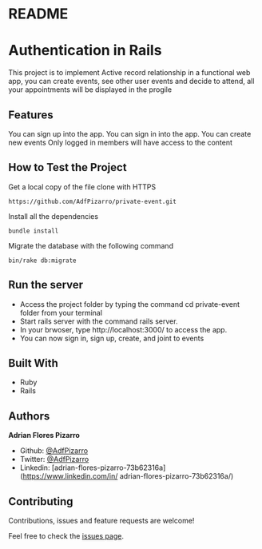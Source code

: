 # README

# Authentication in Rails

This project is to implement Active record relationship in a functional web app, you can create events, see other user events and decide to attend, all your appointments will be displayed in the progile


## Features 
You can sign up into the app.
You can sign in into the app. 
You can create new events
Only logged in members will have access to the content


## How to Test the Project

Get a local copy of the file  clone with HTTPS 

```
https://github.com/AdfPizarro/private-event.git  
```
Install all the dependencies
```
bundle install
```

Migrate the database with the following command
```
bin/rake db:migrate
```

## Run the server

- Access the project folder by typing the command cd private-event folder from your terminal
- Start rails server with the command rails server.
- In your brwoser, type http://localhost:3000/ to access the app.
- You can now sign in, sign up, create, and joint to events

## Built With
- Ruby 
- Rails

## Authors

 **Adrian Flores Pizarro**
- Github: [@AdfPizarro](https://github.com/AdfPizarro)
- Twitter: [@AdfPizarro](https://twitter.com/adfpizarro)
- Linkedin: [adrian-flores-pizarro-73b62316a](https://www.linkedin.com/in/   adrian-flores-pizarro-73b62316a/)

##  Contributing

Contributions, issues and feature requests are welcome!

Feel free to check the [issues page](https://github.com/AdfPizarro/private-event/issues).

